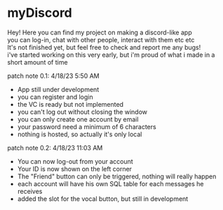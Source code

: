 # myDiscord
Hey!
Here you can find my project on making a discord-like app  
you can log-in, chat with other people, interact with them etc etc  
It's not finished yet, but feel free to check and report me any bugs!  
i've started working on this very early, but i'm proud of what i made in a short amount of time  



patch note 0.1: 4/18/23 5:50 AM
* App still under development  
* you can register and login  
* the VC is ready but not implemented  
* you can't log out without closing the window  
* you can only create one account by email  
* your password need a minimum of 6 characters  
* nothing is hosted, so actually it's only local  
  
patch note 0.2: 4/18/23 11:03 AM
* You can now log-out from your account
* Your ID is now shown on the left corner
* The "Friend" button can only be triggered, nothing will really happen
* each account will have his own SQL table for each messages he receives
* added the slot for the vocal button, but still in development
